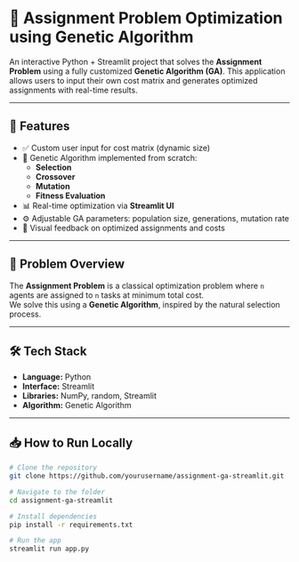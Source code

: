 # 🧠 Assignment Problem Optimization using Genetic Algorithm

An interactive Python + Streamlit project that solves the **Assignment Problem** using a fully customized **Genetic Algorithm (GA)**. This application allows users to input their own cost matrix and generates optimized assignments with real-time results.

---

## 🚀 Features

- ✅ Custom user input for cost matrix (dynamic size)
- 🧬 Genetic Algorithm implemented from scratch:
  - **Selection**
  - **Crossover**
  - **Mutation**
  - **Fitness Evaluation**
- 📊 Real-time optimization via **Streamlit UI**
- ⚙️ Adjustable GA parameters: population size, generations, mutation rate
- 🔁 Visual feedback on optimized assignments and costs

---

## 📌 Problem Overview

The **Assignment Problem** is a classical optimization problem where `n` agents are assigned to `n` tasks at minimum total cost.  
We solve this using a **Genetic Algorithm**, inspired by the natural selection process.

---

## 🛠️ Tech Stack

- **Language:** Python  
- **Interface:** Streamlit  
- **Libraries:** NumPy, random, Streamlit  
- **Algorithm:** Genetic Algorithm

---

## 📥 How to Run Locally

```bash
# Clone the repository
git clone https://github.com/yourusername/assignment-ga-streamlit.git

# Navigate to the folder
cd assignment-ga-streamlit

# Install dependencies
pip install -r requirements.txt

# Run the app
streamlit run app.py
